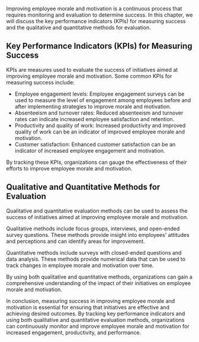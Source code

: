 
Improving employee morale and motivation is a continuous process that requires monitoring and evaluation to determine success. In this chapter, we will discuss the key performance indicators (KPIs) for measuring success and the qualitative and quantitative methods for evaluation.

Key Performance Indicators (KPIs) for Measuring Success
-------------------------------------------------------

KPIs are measures used to evaluate the success of initiatives aimed at improving employee morale and motivation. Some common KPIs for measuring success include:

* Employee engagement levels: Employee engagement surveys can be used to measure the level of engagement among employees before and after implementing strategies to improve morale and motivation.
* Absenteeism and turnover rates: Reduced absenteeism and turnover rates can indicate increased employee satisfaction and retention.
* Productivity and quality of work: Increased productivity and improved quality of work can be an indicator of improved employee morale and motivation.
* Customer satisfaction: Enhanced customer satisfaction can be an indicator of increased employee engagement and motivation.

By tracking these KPIs, organizations can gauge the effectiveness of their efforts to improve employee morale and motivation.

Qualitative and Quantitative Methods for Evaluation
---------------------------------------------------

Qualitative and quantitative evaluation methods can be used to assess the success of initiatives aimed at improving employee morale and motivation.

Qualitative methods include focus groups, interviews, and open-ended survey questions. These methods provide insight into employees' attitudes and perceptions and can identify areas for improvement.

Quantitative methods include surveys with closed-ended questions and data analysis. These methods provide numerical data that can be used to track changes in employee morale and motivation over time.

By using both qualitative and quantitative methods, organizations can gain a comprehensive understanding of the impact of their initiatives on employee morale and motivation.

In conclusion, measuring success in improving employee morale and motivation is essential for ensuring that initiatives are effective and achieving desired outcomes. By tracking key performance indicators and using both qualitative and quantitative evaluation methods, organizations can continuously monitor and improve employee morale and motivation for increased engagement, productivity, and performance.
